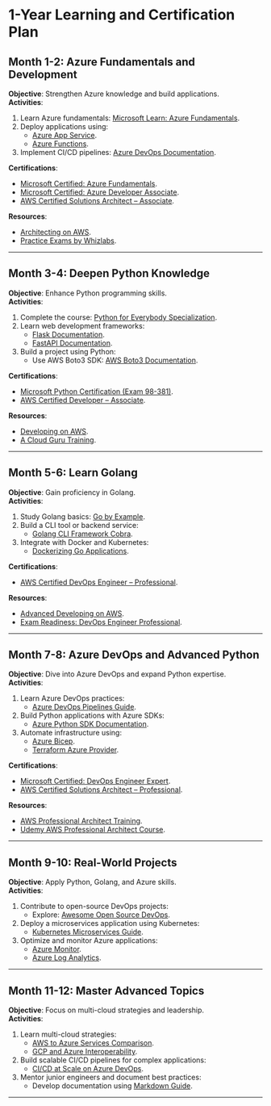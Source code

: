 # 1-Year Learning and Certification Plan

## Month 1-2: Azure Fundamentals and Development
**Objective**: Strengthen Azure knowledge and build applications.  
**Activities**:
1. Learn Azure fundamentals: [Microsoft Learn: Azure Fundamentals](https://learn.microsoft.com/en-us/training/paths/azure-fundamentals/).
2. Deploy applications using:
   - [Azure App Service](https://learn.microsoft.com/en-us/azure/app-service/).
   - [Azure Functions](https://learn.microsoft.com/en-us/azure/azure-functions/).
3. Implement CI/CD pipelines: [Azure DevOps Documentation](https://learn.microsoft.com/en-us/azure/devops/).

**Certifications**:
- [Microsoft Certified: Azure Fundamentals](https://learn.microsoft.com/en-us/certifications/azure-fundamentals/).
- [Microsoft Certified: Azure Developer Associate](https://learn.microsoft.com/en-us/certifications/azure-developer/).
- [AWS Certified Solutions Architect – Associate](https://aws.amazon.com/certification/certified-solutions-architect-associate/).

**Resources**:
- [Architecting on AWS](https://aws.amazon.com/training/course-descriptions/architect/).
- [Practice Exams by Whizlabs](https://www.whizlabs.com/aws-certified-solutions-architect-associate/).

---

## Month 3-4: Deepen Python Knowledge
**Objective**: Enhance Python programming skills.  
**Activities**:
1. Complete the course: [Python for Everybody Specialization](https://www.coursera.org/specializations/python).
2. Learn web development frameworks:
   - [Flask Documentation](https://flask.palletsprojects.com/).
   - [FastAPI Documentation](https://fastapi.tiangolo.com/).
3. Build a project using Python:
   - Use AWS Boto3 SDK: [AWS Boto3 Documentation](https://boto3.amazonaws.com/v1/documentation/api/latest/index.html).

**Certifications**:
- [Microsoft Python Certification (Exam 98-381)](https://learn.microsoft.com/en-us/certifications/microsoft-certified-fundamentals/).
- [AWS Certified Developer – Associate](https://aws.amazon.com/certification/certified-developer-associate/).

**Resources**:
- [Developing on AWS](https://aws.amazon.com/training/course-descriptions/developing/).
- [A Cloud Guru Training](https://acloudguru.com/).

---

## Month 5-6: Learn Golang
**Objective**: Gain proficiency in Golang.  
**Activities**:
1. Study Golang basics: [Go by Example](https://gobyexample.com/).
2. Build a CLI tool or backend service:
   - [Golang CLI Framework Cobra](https://github.com/spf13/cobra).
3. Integrate with Docker and Kubernetes:
   - [Dockerizing Go Applications](https://docs.docker.com/language/golang/).

**Certifications**:
- [AWS Certified DevOps Engineer – Professional](https://aws.amazon.com/certification/devops-engineer-professional/).

**Resources**:
- [Advanced Developing on AWS](https://aws.amazon.com/training/course-descriptions/devops/).
- [Exam Readiness: DevOps Engineer Professional](https://aws.amazon.com/training/course-descriptions/exam-readiness-devops-engineer/).

---

## Month 7-8: Azure DevOps and Advanced Python
**Objective**: Dive into Azure DevOps and expand Python expertise.  
**Activities**:
1. Learn Azure DevOps practices:
   - [Azure DevOps Pipelines Guide](https://learn.microsoft.com/en-us/azure/devops/pipelines/).
2. Build Python applications with Azure SDKs:
   - [Azure Python SDK Documentation](https://learn.microsoft.com/en-us/azure/developer/python/).
3. Automate infrastructure using:
   - [Azure Bicep](https://learn.microsoft.com/en-us/azure/azure-resource-manager/bicep/).
   - [Terraform Azure Provider](https://registry.terraform.io/providers/hashicorp/azurerm/latest/docs).

**Certifications**:
- [Microsoft Certified: DevOps Engineer Expert](https://learn.microsoft.com/en-us/certifications/devops-engineer/).
- [AWS Certified Solutions Architect – Professional](https://aws.amazon.com/certification/certified-solutions-architect-professional/).

**Resources**:
- [AWS Professional Architect Training](https://aws.amazon.com/training/course-descriptions/architect-pro/).
- [Udemy AWS Professional Architect Course](https://www.udemy.com/course/aws-certified-solutions-architect-professional/).

---

## Month 9-10: Real-World Projects
**Objective**: Apply Python, Golang, and Azure skills.  
**Activities**:
1. Contribute to open-source DevOps projects:
   - Explore: [Awesome Open Source DevOps](https://github.com/topics/devops).
2. Deploy a microservices application using Kubernetes:
   - [Kubernetes Microservices Guide](https://kubernetes.io/docs/concepts/overview/working-with-objects/microservices/).
3. Optimize and monitor Azure applications:
   - [Azure Monitor](https://learn.microsoft.com/en-us/azure/azure-monitor/).
   - [Azure Log Analytics](https://learn.microsoft.com/en-us/azure/azure-monitor/logs/).

---

## Month 11-12: Master Advanced Topics
**Objective**: Focus on multi-cloud strategies and leadership.  
**Activities**:
1. Learn multi-cloud strategies:
   - [AWS to Azure Services Comparison](https://learn.microsoft.com/en-us/azure/architecture/aws-professional/services).
   - [GCP and Azure Interoperability](https://cloud.google.com/architecture/overview-azure-gcp-interoperability).
2. Build scalable CI/CD pipelines for complex applications:
   - [CI/CD at Scale on Azure DevOps](https://learn.microsoft.com/en-us/azure/devops/).
3. Mentor junior engineers and document best practices:
   - Develop documentation using [Markdown Guide](https://www.markdownguide.org/).

---

